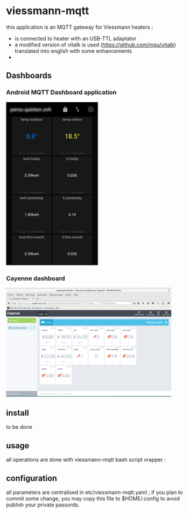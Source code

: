 # viessmann-mqtt

this application is an MQTT gateway for Viessmann heaters :
* is connected to heater with an USB-TTL adaptator
* a modified version of vitalk is used (https://github.com/mqu/vitalk) translated into english with some enhancements
* 

## Dashboards
### Android MQTT Dashboard application

<img src="./docs/android-mqtt-dashboard.png" alt="Android Dashboard" width=250 />

### Cayenne dashboard

<img src="./docs/cayenne-dashboard-viessmann-heater.png" alt="Cayenne Dashboard" width=450 />

## install

to be done

## usage

all operations are done with viessmann-mqtt bash script vrapper :


## configuration

all parameters are centralised in etc/viessmann-mqtt.yaml ; if you plan to commit some change, you may copy this file to $HOME/.config to avoid publish your private passords.

